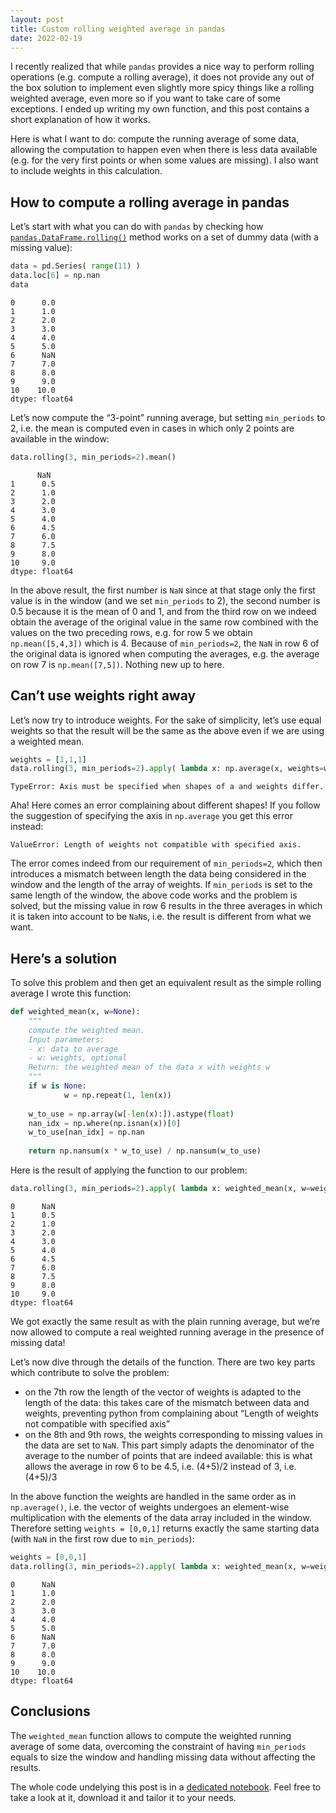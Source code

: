 ```yaml
---
layout: post
title: Custom rolling weighted average in pandas
date: 2022-02-19
---
```


I recently realized that while `pandas` provides a nice way to perform rolling operations (e.g. compute a rolling average), it does not provide any out of the box solution to implement even slightly more spicy things like a rolling weighted average, even more so if you want to take care of some exceptions. I ended up writing my own function, and this post contains a short explanation of how it works.

Here is what I want to do: compute the running average of some data, allowing the computation to happen even when there is less data available (e.g. for the very first points or when some values are missing). I also want to include weights in this calculation.

## How to compute a rolling average in pandas
Let’s start with what you can do with `pandas` by checking how [`pandas.DataFrame.rolling()`](https://pandas.pydata.org/docs/reference/api/pandas.DataFrame.rolling.html) method works on a set of dummy data (with a missing value):
```python
data = pd.Series( range(11) )
data.loc[6] = np.nan
data
```
```
0      0.0
1      1.0
2      2.0
3      3.0
4      4.0
5      5.0
6      NaN
7      7.0
8      8.0
9      9.0
10    10.0
dtype: float64
```
Let’s now compute the “3-point” running average, but setting `min_periods` to 2, i.e. the mean is computed even in cases in which only 2 points are available in the window:
```python
data.rolling(3, min_periods=2).mean()
```
```
      NaN
1      0.5
2      1.0
3      2.0
4      3.0
5      4.0
6      4.5
7      6.0
8      7.5
9      8.0
10     9.0
dtype: float64
```
In the above result, the first number is `NaN` since at that stage only the first value is in the window (and we set `min_periods` to 2), the second number is 0.5 because it is the mean of 0 and 1, and from the third row on we indeed obtain the average of the original value in the same row combined with the values on the two preceding rows, e.g. for row 5 we obtain `np.mean([5,4,3])` which is 4. Because of `min_periods=2`, the `NaN` in row 6 of the original data is ignored when computing the averages, e.g. the average on row 7 is `np.mean([7,5])`. Nothing new up to here.

## Can’t use weights right away
Let’s now try to introduce weights. For the sake of simplicity, let’s use equal weights so that the result will be the same as the above even if we are using a weighted mean.
```python
weights = [1,1,1]
data.rolling(3, min_periods=2).apply( lambda x: np.average(x, weights=weights) )
```
```
TypeError: Axis must be specified when shapes of a and weights differ.
```
Aha! Here comes an error complaining about different shapes! If you follow the suggestion of specifying the axis in `np.average` you get this error instead:
```
ValueError: Length of weights not compatible with specified axis.
```
The error comes indeed from our requirement of `min_periods=2`, which then introduces a mismatch between length the data being considered in the window and the length of the array of weights. If `min_periods` is set to the same length of the window, the above code works and the problem is solved, but the missing value in row 6 results in the three averages in which it is taken into account to be `NaN`s, i.e. the result is different from what we want.

## Here’s a solution
To solve this problem and then get an equivalent result as the simple rolling average I wrote this function:
```python
def weighted_mean(x, w=None):
    """
    compute the weighted mean.
    Input parameters:
    - x: data to average
    - w: weights, optional
    Return: the weighted mean of the data x with weights w
    """
    if w is None:
            w = np.repeat(1, len(x))
    
    w_to_use = np.array(w[-len(x):]).astype(float)
    nan_idx = np.where(np.isnan(x))[0]
    w_to_use[nan_idx] = np.nan
    
    return np.nansum(x * w_to_use) / np.nansum(w_to_use)
```
Here is the result of applying the function to our problem:
```python
data.rolling(3, min_periods=2).apply( lambda x: weighted_mean(x, w=weights) )
```
```
0      NaN
1      0.5
2      1.0
3      2.0
4      3.0
5      4.0
6      4.5
7      6.0
8      7.5
9      8.0
10     9.0
dtype: float64
```
We got exactly the same result as with the plain running average, but we’re now allowed to compute a real weighted running average in the presence of missing data!
 
Let’s now dive through the details of the function. There are two key parts which contribute to solve the problem:
* on the 7th row the length of the vector of weights is adapted to the length of the data: this takes care of the mismatch between data and weights, preventing python from complaining about “Length of weights not compatible with specified axis”
* on the 8th and 9th rows, the weights corresponding to missing values in the data are set to `NaN`. This part simply adapts the denominator of the average to the number of points that are indeed available: this is what allows the average in row 6 to be 4.5, i.e. (4+5)/2 instead of 3, i.e. (4+5)/3

In the above function the weights are handled in the same order as in `np.average()`, i.e. the vector of weights undergoes an element-wise multiplication with the elements of the data array included in the window. Therefore setting `weights = [0,0,1]` returns exactly the same starting data (with `NaN` in the first row due to `min_periods`):
```python
weights = [0,0,1]
data.rolling(3, min_periods=2).apply( lambda x: weighted_mean(x, w=weights) )
```
```
0      NaN
1      1.0
2      2.0
3      3.0
4      4.0
5      5.0
6      NaN
7      7.0
8      8.0
9      9.0
10    10.0
dtype: float64
```

## Conclusions
The `weighted_mean` function allows to compute the weighted running average of some data, overcoming the constraint of having `min_periods` equals to size the window and handling missing data without affecting the results.

The whole code undelying this post is in a [dedicated notebook](https://github.com/francescolosterzo/francescolosterzo.github.io/blob/main/material/notebooks/rolling_weighted_average.ipynb). Feel free to take a look at it, download it and tailor it to your needs.